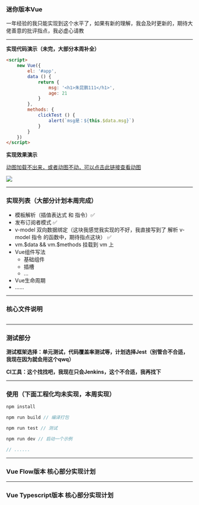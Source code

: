 ### 迷你版本Vue

一年经验的我只能实现到这个水平了，如果有新的理解，我会及时更新的，期待大佬善意的批评指点，我必虚心请教

---

**实现代码演示（未完，大部分本周补全）**

```html
<script>
    new Vue({
        el: '#app',
        data () {
            return {
                msg: '<h1>朱昆鹏111</h1>',
                age: 21
            }
        },
        methods: {
            clickTest () {
                alert(`msg是：${this.$data.msg}`)
            }
        }
    })
</script>
```

**实现效果演示**

[动图加载不出来，或者动图不动，可以点击此链接查看动图](https://itzkp-1253302184.cos.ap-beijing.myqcloud.com/github%E5%9B%BE%E7%89%87/miniVue/1.%E5%AE%9E%E7%8E%B0%E6%95%88%E6%9E%9C%E6%BC%94%E7%A4%BA.gif)


<img src="https://itzkp-1253302184.cos.ap-beijing.myqcloud.com/github%E5%9B%BE%E7%89%87/miniVue/1.%E5%AE%9E%E7%8E%B0%E6%95%88%E6%9E%9C%E6%BC%94%E7%A4%BA.gif" />

---

### 实现列表（大部分计划本周完成）

- 模板解析（插值表达式 和 指令）✅
- 发布订阅者模式 ✅
- v-model 双向数据绑定（这块我感觉我实现的不好，我直接写到了 解析 v-model 指令 的函数中，期待指点这块） ✅
- vm.$data && vm.$methods 挂载到 vm 上
- Vue组件写法
    - 基础组件
    - 插槽
    - ...
- Vue生命周期
- ......


---

### 核心文件说明


```js
```



---

### 测试部分

**测试框架选择：单元测试，代码覆盖率测试等，计划选择Jest（别管合不合适，我现在因为就会用这个qwq）**

**CI工具：这个找找吧，我现在只会Jenkins，这个不合适，我再找下**

---

### 使用（下面工程化均未实现，本周实现）

```js
npm install 

npm run build // 编译打包

npm run test // 测试

npm run dev // 启动一个示例

// ......
```

---

### Vue Flow版本 核心部分实现计划

---

### Vue Typescript版本 核心部分实现计划




